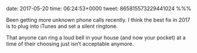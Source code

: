 date: 2017-05-20
time: 06:24:53+0000
tweet: 865815573229441024
%%%

Been getting more unknown phone calls recently. I think the best fix in 2017 is to plug into iTunes and set a silent ringtone.

That anyone can ring a loud bell in your house (and now your pocket) at a time of their choosing just isn’t acceptable anymore.

